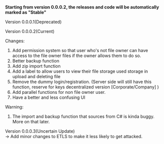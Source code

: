 <b>Starting from version 0.0.0.2, the releases and code will be automatically marked as "Stable"</b>

Version 0.0.0.1(Deprecated)

Version 0.0.0.2(Current)

Changes:
1. Add permission system so that user who's not file owner can have access to the
file owner files if the owner allows them to do so.
2. Better backup function
3. Add zip import function
4. Add a label to allow users to view their file storage used storage in upload and deleting file
5. Remove the dummy login/registration. (Server side will still have this function,
reserve for keys decentralized version [Corporate/Company] )
6. Add parallel functions for non file owner user.
7. Have a better and less confusing UI

Warning:
1. The import and backup function that sources from C# is kinda buggy. More on that later. 

Version 0.0.0.3(Uncertain Update)\
-> Add minor changes to ETLS to make it less likely to get attacked.
